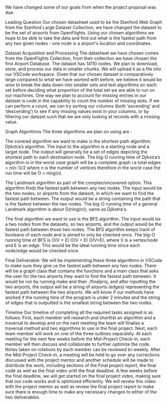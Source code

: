 We have changed some of our goals from when the project proposal was due. 

Leading Question
Our chosen datasheet used to be the Stanford Web Graph from the Stanford Large Dataset Collection, we have changed the dataset to be the set of airports from OpenFlights. Using our chosen algorithms we hope to be able to take the data and find out what is the fastest path from any two given nodes - one node is a airport's location and coordinates.

Dataset Acquisition and Processing
The datasheet we have chosen comes from the OpenFlights Collection, from their collection we have chosen the first Airport Database.  The dataset has 14110 nodes. We plan to download, store, and process our data in smaller chunks. We will upload it as a file into our VSCode workspace. Given that our chosen dataset is comparatively large compared to what we have worked with before, we believe it would be wise to break the data down into smaller sets and test algorithms on each set before deciding what proportion of the total set we are able to run on our machines. One way we plan to account for missing entries in our dataset is code in the capability to count the number of missing slots. If we can perform a count, we can try sorting our columns (both ‘ascending’ and ‘descending’) to see if any missing values exist in your columns, or by filtering our dataset such that we are only looking at records with a missing value. 

Graph Algorithms
The three algorithms we plan on using are :

The covered algorithm we want to make is the shortest-path algorithm: Djikstra’s algorithm.  The input to the algorithm is a starting node and a target node. The output will generally be a set of edges depicting the shortest path to each destination node. The big-O running time of Djikstra’s algorithm is in the worst case graph will be a complete graph i.e total edges = n(n-1)/2 where n is the number of vertices therefore in the worst case the run time will be O = nlog(n).

The Landmark algorithm as part of the complex/uncovered option. This algorithm finds the fastest path between any two nodes. The input would be the two nodes, or airports from the dataset, in which we want to find the fastest path between. The output would be a string containing the path that is the fastest between the two nodes. The big-O running time of a general Landmark algorithm is about O(nlog(n)), same as Djikstra's. 

The final algorithm we want to use is the BFS algorithm. The input would be a two nodes from the datasets, so two airports, and the output would be the fastest path between those two nodes. The BFS algorithm keeps track of booleans of each node and is aimed to only be checked once. The big-O running time of BFS is O(V + E) O(V + E) O(V+E), where V is a vertex/node and E is an edge. This would be the ideal running time since each node/edge would be checked once. 

Final Deliverable:
We will be implementing these three algorithms in VSCode to make sure they give us the fastest path between any two nodes. There will be a graph class that contains the functions and a main class that asks the user for the two airports they want to find the fastest path between. It would be run by running make and then ./finalproj, and after inputting the two airports, the output will be a string of airports (edges) representing the fastest path between the two airports. 
We will know if our methods have worked if the running time of the program is under 2 minutes and the string of edges that is outputted is the smallest string between the two nodes. 

Timeline
Our timeline of completing all the required tasks assigned is as follows:
First, each member will research and shortlist an algorithm and a traversal to develop and on the next meeting the team will finalise a traversal method and two algorithms to use in the final project. 
Next, each team member will work on one of the three outlines separately. At each meeting for the next few weeks before the Mid-Project Check-in, each member will then discuss and collaborate to further optimize the code. Notes taken on rotations by each member can be reviewed bi-weekly. After the Mid-Project Check-in, a meeting will be held to go over any corrections discussed with the project mentor and another schedule will be made to distribute the work, including sections of the Final project report, the final code as well as the final video until the final deadline.
A few weeks before the final deadline, we will get started on the final project video, making sure that our code works and is optimized efficiently. We will review this video with the project mentor as well as review the final project report to make sure there is enough time to make any necessary changes to either of the two deliverables.